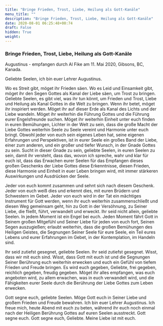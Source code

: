 ```yaml
---
title: "Bringe Frieden, Trost, Liebe, Heilung als Gott-Kanäle"
menu_title: ""
description: "Bringe Frieden, Trost, Liebe, Heilung als Gott-Kanäle"
date: 2020-08-01 06:25:48+00:74
draft: False
hidden: True
weight:
---
```

### Bringe Frieden, Trost, Liebe, Heilung als Gott-Kanäle

Augustinus - empfangen durch Al Fike am 11. Mai 2020, Gibsons, BC, Kanada.

Geliebte Seelen, ich bin euer Lehrer Augustinus.

Wo es Streit gibt, möget ihr Frieden säen. Wo es Leid und Einsamkeit gibt, möget ihr den Segen Gottes als Kanal der Liebe säen, um Trost zu bringen. Geliebte Seelen, es gibt viel, was ihr tun könnt, um Frieden und Trost, Liebe und Heilung als Kanal Gottes in die Welt zu bringen. Wenn ihr betet, möget ihr inspiriert werden. Möget ihr auf dieser Erde als Kanal des Lichts und der Liebe wandeln. Möget ihr weiterhin die Führung Gottes und die Führung eurer Engelsfreunde suchen. Möget ihr weiterhin Einheit unter euch finden in euren Bemühungen, Lichter in der Welt zu sein, dass die große Macht der Liebe Gottes weiterhin Seele zu Seele vereint und Harmonie unter euch bringt. Obwohl jeder von euch sein eigenes Leben hat, seine eigenen Erfahrungen und Perspektiven, ist in eurer Seele ein großes Band der Liebe, einer zum anderen, und ein großer und tiefer Wunsch, in der Gnade Gottes zu sein. Sucht in dieser Gnade zu sein, geliebte Seelen, in euren Seelen zu sein, damit ihr versteht, dass das, wovon ich spreche, wahr und klar für euch ist, dass das Erwachen eurer Seelen für das Empfangen dieses großen Geschenks der Liebe Gottes diese Erkenntnisse, diesen Frieden, diese Harmonie und Einheit in euer Leben bringen wird, mit immer stärkeren Auswirkungen und Ausdrücken der Seele.

Jeder von euch kommt zusammen und sehnt sich nach diesem Geschenk. Jeder von euch weiß dies und erkennt dies, mit euren Brüdern und Schwestern im Gebet. Jeder von euch wird in der Tat ein mächtiges Instrument für Gott werden, wenn ihr euch weiterhin zusammenschließt und diesen Weg gemeinsam geht, hin zu Gott in der Versöhnung, zu Seiner Liebe, die fließt, führt, verwandelt und erweckt. Ihr seid nicht allein, geliebte Seelen. In jedem Moment ist ein Engel bei euch. Jeden Moment fährt Gott in Seinem großen Mitgefühl und Seiner Liebe für jeden von euch fort, Seinen Segen auszugießen; erlaubt weiterhin, dass die großen Bemühungen des Heiligen Geistes, die Segnungen Seiner Seele für eure Seele, ein Teil eures Lebens und eurer Erfahrungen im Gebet, in der Kontemplation, im Handeln sind.

Ihr seid zutiefst gesegnet, geliebte Seelen. Ihr seid zutiefst gesegnet. Wisst, dass wir mit euch sind. Wisst, dass Gott mit euch ist und die Segnungen Seiner Berührung euch weiterhin erwecken und euch ein Gefühl von tiefem Frieden und Freude bringen. Es wird euch gegeben, Geliebte, frei gegeben, reichlich gegeben, freudig gegeben. Möget ihr alles empfangen, was euch angeboten wird, zu allem erwachen, was in euch verwandelt wird, und die Fähigkeiten eurer Seele durch die Berührung der Liebe Gottes zum Leben erwecken.

Gott segne euch, geliebte Seelen. Möge Gott euch in Seiner Liebe und großem Frieden und Freude bewahren. Ich bin euer Lehrer Augustinus. Ich freue mich, heute Abend mit euch zu beten, während ihr euch noch einmal nach der Heiligen Berührung Gottes auf euren Seelen ausstreckt. Gott segne euch. Gott segne euch, Geliebte. Meine Liebe ist mit euch.
